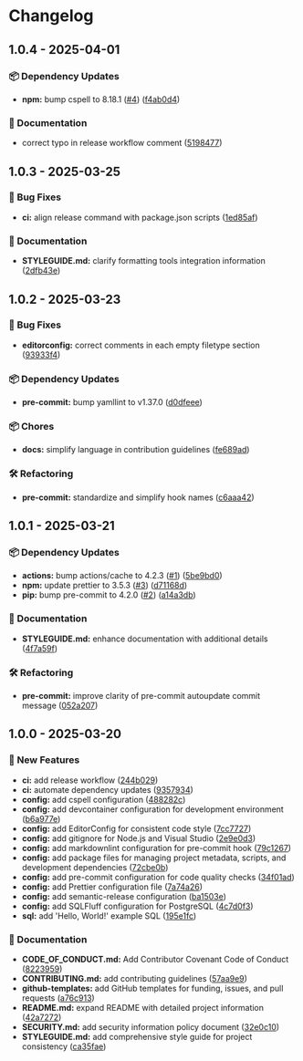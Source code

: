 # Changelog

## 1.0.4 - 2025-04-01
### 📦 Dependency Updates

* **npm:** bump cspell to 8.18.1 ([#4](https://github.com/Jekwwer/pgsql-workspace/issues/4)) ([f4ab0d4](https://github.com/Jekwwer/pgsql-workspace/commit/f4ab0d49042de781afb047d0fe4aaa9d8ae96c41))

### 📖 Documentation

* correct typo in release workflow comment ([5198477](https://github.com/Jekwwer/pgsql-workspace/commit/5198477660a0c4908222905703765928683c9d07))

## 1.0.3 - 2025-03-25
### 🐞 Bug Fixes

* **ci:** align release command with package.json scripts ([1ed85af](https://github.com/Jekwwer/pgsql-workspace/commit/1ed85afbe55ab55b4590a25352b4cb96638dc825))

### 📖 Documentation

* **STYLEGUIDE.md:** clarify formatting tools integration information ([2dfb43e](https://github.com/Jekwwer/pgsql-workspace/commit/2dfb43ee90a0452bdd87bbe7cb2d70e0060e941c))

## 1.0.2 - 2025-03-23
### 🐞 Bug Fixes

* **editorconfig:** correct comments in each empty filetype section ([93933f4](https://github.com/Jekwwer/pgsql-workspace/commit/93933f480e6dc8b85d28b747a558081fa15242cb))

### 📦 Dependency Updates

* **pre-commit:** bump yamllint to v1.37.0 ([d0dfeee](https://github.com/Jekwwer/pgsql-workspace/commit/d0dfeee0bd9e83e9ee4ae3a67c9c39722e6bebc3))

### 📦 Chores

* **docs:** simplify language in contribution guidelines ([fe689ad](https://github.com/Jekwwer/pgsql-workspace/commit/fe689ad04287ed9e21f21cbc521d5db59a0e2005))

### 🛠️ Refactoring

* **pre-commit:** standardize and simplify hook names ([c6aaa42](https://github.com/Jekwwer/pgsql-workspace/commit/c6aaa42e5289388ffd5f0e1c21a241849f1a55cd))

## 1.0.1 - 2025-03-21
### 📦 Dependency Updates

* **actions:** bump actions/cache to 4.2.3 ([#1](https://github.com/Jekwwer/pgsql-workspace/issues/1)) ([5be9bd0](https://github.com/Jekwwer/pgsql-workspace/commit/5be9bd005e6d0fbca370dfb3604c33386feeeedd))
* **npm:** update prettier to 3.5.3 ([#3](https://github.com/Jekwwer/pgsql-workspace/issues/3)) ([d71168d](https://github.com/Jekwwer/pgsql-workspace/commit/d71168d4343628a8321c14d061995154468b5eec))
* **pip:** bump pre-commit to 4.2.0 ([#2](https://github.com/Jekwwer/pgsql-workspace/issues/2)) ([a14a3db](https://github.com/Jekwwer/pgsql-workspace/commit/a14a3dbe873482306432084127955766c10b950b))

### 📖 Documentation

* **STYLEGUIDE.md:** enhance documentation with additional details ([4f7a59f](https://github.com/Jekwwer/pgsql-workspace/commit/4f7a59f16215a9ee2edca10745f7e189545bf5f1))

### 🛠️ Refactoring

* **pre-commit:** improve clarity of pre-commit autoupdate commit message ([052a207](https://github.com/Jekwwer/pgsql-workspace/commit/052a2070a26ecd74e7366fdf4dedcfb5eb68b90c))

## 1.0.0 - 2025-03-20
### 🚀 New Features

* **ci:** add release workflow ([244b029](https://github.com/Jekwwer/pgsql-workspace/commit/244b02966fc30c3ceee511e337d0bb1767440c22))
* **ci:** automate dependency updates ([9357934](https://github.com/Jekwwer/pgsql-workspace/commit/935793458b03d85b95fc2f411df4eefd02a65572))
* **config:** add cspell configuration ([488282c](https://github.com/Jekwwer/pgsql-workspace/commit/488282c15e62cd34afe1377ac1f669364acb2d99))
* **config:** add devcontainer configuration for development environment ([b6a977e](https://github.com/Jekwwer/pgsql-workspace/commit/b6a977e794714c53661d7901bc654bbb646e60a0))
* **config:** add EditorConfig for consistent code style ([7cc7727](https://github.com/Jekwwer/pgsql-workspace/commit/7cc772799b8d1003fa02b306a1a6f9544af5f0b7))
* **config:** add gitignore for Node.js and Visual Studio ([2e9e0d3](https://github.com/Jekwwer/pgsql-workspace/commit/2e9e0d3625747274b106a40c4f0bfe7cb91c0651))
* **config:** add markdownlint configuration for pre-commit hook ([79c1267](https://github.com/Jekwwer/pgsql-workspace/commit/79c1267d3fd4d81d6ba6f22fdbb315cf8934fadc))
* **config:** add package files for managing project metadata, scripts, and development dependencies ([72cbe0b](https://github.com/Jekwwer/pgsql-workspace/commit/72cbe0b2f79983c643432a624a4f7552c271b09e))
* **config:** add pre-commit configuration for code quality checks ([34f01ad](https://github.com/Jekwwer/pgsql-workspace/commit/34f01ad84706e3009b78a95b8eeed565ea463485))
* **config:** add Prettier configuration file ([7a74a26](https://github.com/Jekwwer/pgsql-workspace/commit/7a74a265f14299d07436cf3752ae4a4c76702865))
* **config:** add semantic-release configuration ([ba1503e](https://github.com/Jekwwer/pgsql-workspace/commit/ba1503e55aecc19e85722363f41c0001656c646b))
* **config:** add SQLFluff configuration for PostgreSQL ([4c7d0f3](https://github.com/Jekwwer/pgsql-workspace/commit/4c7d0f39caf7f8d53fdf3f55475de6d9b2f7c68f))
* **sql:** add 'Hello, World!' example SQL ([195e1fc](https://github.com/Jekwwer/pgsql-workspace/commit/195e1fc99b1c89a7f76775098a15cb1983916011))

### 📖 Documentation

* **CODE_OF_CONDUCT.md:** Add Contributor Covenant Code of Conduct ([8223959](https://github.com/Jekwwer/pgsql-workspace/commit/8223959fe87dabdfb14fd2190ca112e40ffd8c5e))
* **CONTRIBUTING.md:** add contributing guidelines ([57aa9e9](https://github.com/Jekwwer/pgsql-workspace/commit/57aa9e99f568499d0d9f61bc358a34ba7e30a4ae))
* **github-templates:** add GitHub templates for funding, issues, and pull requests ([a76c913](https://github.com/Jekwwer/pgsql-workspace/commit/a76c913ec63bc82742065a3c00e3e66e1d5c05f2))
* **README.md:** expand README with detailed project information ([42a7272](https://github.com/Jekwwer/pgsql-workspace/commit/42a72724088fc01f9678260b527bedc7db813ec0))
* **SECURITY.md:** add security information policy document ([32e0c10](https://github.com/Jekwwer/pgsql-workspace/commit/32e0c10dae9beb0f4ab31401476d287c4d5492df))
* **STYLEGUIDE.md:** add comprehensive style guide for project consistency ([ca35fae](https://github.com/Jekwwer/pgsql-workspace/commit/ca35faea96650086eab15c05ad558142e0da1744))
